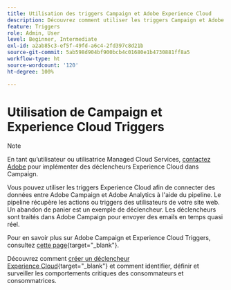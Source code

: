 ```yaml
---
title: Utilisation des triggers Campaign et Adobe Experience Cloud
description: Découvrez comment utiliser les triggers Campaign et Adobe Experience Cloud
feature: Triggers
role: Admin, User
level: Beginner, Intermediate
exl-id: a2ab85c3-ef5f-49fd-a6c4-2fd397c8d21b
source-git-commit: 5ab598d904bf900bcb4c01680e1b4730881ff8a5
workflow-type: ht
source-wordcount: '120'
ht-degree: 100%

---
```


# Utilisation de Campaign et Experience Cloud Triggers

>[!NOTE]
>
>En tant qu’utilisateur ou utilisatrice Managed Cloud Services, [contactez Adobe](../start/campaign-faq.md#support) pour implémenter des déclencheurs Experience Cloud dans Campaign.

Vous pouvez utiliser les triggers Experience Cloud afin de connecter des données entre Adobe Campaign et Adobe Analytics à l&#39;aide du pipeline. Le pipeline récupère les actions ou triggers des utilisateurs de votre site web. Un abandon de panier est un exemple de déclencheur. Les déclencheurs sont traités dans Adobe Campaign pour envoyer des emails en temps quasi réel.

Pour en savoir plus sur Adobe Campaign et Experience Cloud Triggers, consultez [cette page](https://experienceleague.adobe.com/docs/campaign-classic/using/integrating-with-adobe-experience-cloud/experience-triggers/about-triggers.html?lang=fr){target="_blank"}.

Découvrez comment [créer un déclencheur Experience Cloud](https://experienceleague.adobe.com/docs/experience-cloud/triggers/create.html?lang=fr){target="_blank"} et comment identifier, définir et surveiller les comportements critiques des consommateurs et consommatrices.

